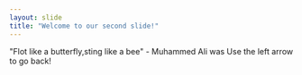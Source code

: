 ```yaml
---
layout: slide
title: "Welcome to our second slide!"
---
```

"Flot like a butterfly,sting like a bee" - Muhammed Ali was 
Use the left arrow to go back!

